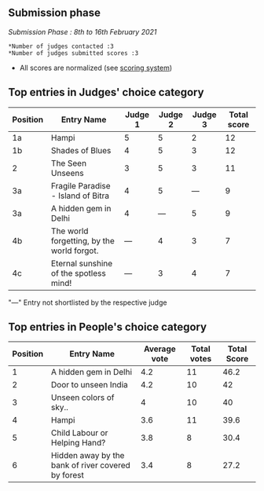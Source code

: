## Submission phase
*Submission Phase : 8th to 16th February 2021*

    *Number of judges contacted :3
    *Number of judges submitted scores :3
  
* All scores are normalized (see [scoring system](https://github.com/photography2018/competition/blob/master/scoring.md))

## Top entries in Judges' choice category

|Position	|Entry Name|	Judge 1	| Judge 2	| Judge 3	 |Total score|
|--|--|--|--|--|--|
|1a|Hampi|5|5|2|12|
|1b|Shades of Blues|4|5|3|12|
|2|The Seen Unseens|3|5|3|11|
|3a|Fragile Paradise - Island of Bitra|4|5|—|9|
|3a|A hidden gem in Delhi|4|—|5|9|
|4b|The world forgetting, by the world forgot.|—|4|3|7|
|4c|Eternal sunshine of the spotless mind!|—|3|4|7|

 "—" Entry not shortlisted by the respective judge
 
## Top entries in People's choice category

|Position	|Entry Name|Average vote|Total votes|Total Score|
|--|--|--|--|--|
|1|A hidden gem in Delhi|4.2|11|46.2|
|2|Door to unseen India|4.2|10|42|
|3|Unseen colors of sky..|4|10|40|
|4|Hampi|3.6|11|39.6|
|5|Child Labour or Helping Hand?|3.8|8|30.4|
|6|Hidden away by the bank of river covered by forest|3.4|8|27.2|
